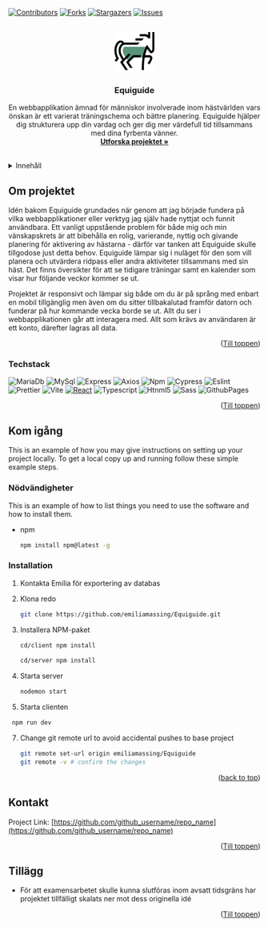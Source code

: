 <!-- Improved compatibility of back to top link: See: https://github.com/othneildrew/Best-README-Template/pull/73 -->
<a id="readme-top"></a>
<!--
*** Thanks for checking out the Best-README-Template. If you have a suggestion
*** that would make this better, please fork the repo and create a pull request
*** or simply open an issue with the tag "enhancement".
*** Don't forget to give the project a star!
*** Thanks again! Now go create something AMAZING! :D
-->



<!-- PROJECT SHIELDS -->
<!--
*** I'm using markdown "reference style" links for readability.
*** Reference links are enclosed in brackets [ ] instead of parentheses ( ).
*** See the bottom of this document for the declaration of the reference variables
*** for contributors-url, forks-url, etc. This is an optional, concise syntax you may use.
*** https://www.markdownguide.org/basic-syntax/#reference-style-links
-->
[![Contributors][contributors-shield]][contributors-url]
[![Forks][forks-shield]][forks-url]
[![Stargazers][stars-shield]][stars-url]
[![Issues][issues-shield]][issues-url]



<!-- PROJECT LOGO -->
<br />
<div align="center">
  <a href="https://github.com/github_username/repo_name">
    <img src="/client/public/horse-svg.svg" alt="Logo" width="80" height="80">
  </a>

<h3 align="center">Equiguide</h3>

  <p align="center">
    En webbapplikation ämnad för människor involverade inom hästvärlden vars önskan är ett varierat träningschema och bättre planering. 
    Equiguide hjälper dig strukturera upp din vardag och ger dig mer värdefull tid tillsammans med dina fyrbenta vänner. 
    <br />
    <a href="https://github.com/emiliamassing/Equiguide"><strong>Utforska projektet »</strong></a>
    <br />
    <br />
  </p>
</div>



<!-- TABLE OF CONTENTS -->
<details>
  <summary>Innehåll</summary>
  <ol>
    <li>
      <a href="#about-the-project">Om projektet</a>
      <ul>
        <li><a href="#built-with">Tech stack</a></li>
      </ul>
    </li>
    <li>
      <a href="#getting-started">Kom igång</a>
      <ul>
        <li><a href="#prerequisites">Nödvändigheter</a></li>
        <li><a href="#installation">Installation</a></li>
      </ul>
    </li>
    <li><a href="#contact">Kontakt</a></li>
    <li><a href="#acknowledgments">Tillägg</a></li>
  </ol>
</details>



<!-- ABOUT THE PROJECT -->
## Om projektet
<p>
  Idén bakom Equiguide grundades när genom att jag började fundera på vilka webbapplikationer eller verktyg jag själv hade nyttjat och funnit användbara. Ett vanligt uppstående problem för både mig
  och min vänskapskrets är att bibehålla en rolig, varierande, nyttig och givande planering för aktivering av hästarna - därför var tanken att Equiguide skulle tillgodose just detta behov.
  Equiguide lämpar sig i nuläget för den som vill planera och utvärdera ridpass eller andra aktiviteter tillsammans med sin häst. Det finns översikter för att se tidigare träningar samt en kalender
  som visar hur följande veckor kommer se ut.
</p>
<p>
  Projektet är responsivt och lämpar sig både om du är på språng med enbart en mobil tillgänglig men även om du sitter tillbakalutad framför datorn och funderar på hur kommande vecka borde se ut. Allt du ser i webbapplikationen
  går att interagera med. Allt som krävs av användaren är ett konto, därefter lagras all data.
</p> 

<p align="right">(<a href="#readme-top">Till toppen</a>)</p>



### Techstack
![MariaDb][Database]
![MySql][MySql]
![Express][Express]
![Axios][Axios]
![Npm][Npm]
![Cypress][Cypress]
![Eslint][Eslint]
![Prettier][Prettier]
![Vite][Vite]
[![React][React.js]][React-url]
![Typescript][Typescript]
![Htnml5][Html5]
![Sass][Sass]
![GithubPages][GithubPages]


<p align="right">(<a href="#readme-top">Till toppen</a>)</p>



<!-- GETTING STARTED -->
## Kom igång

This is an example of how you may give instructions on setting up your project locally.
To get a local copy up and running follow these simple example steps.

### Nödvändigheter

This is an example of how to list things you need to use the software and how to install them.
* npm
  ```sh
  npm install npm@latest -g
  ```

### Installation

1. Kontakta Emilia för exportering av databas
2. Klona redo
   ```sh
   git clone https://github.com/emiliamassing/Equiguide.git
   ```
3. Installera NPM-paket
   ```sh
   cd/client npm install
   ```
   ```sh
   cd/server npm install
   ```
4. Starta server
   ```sh
   nodemon start
   ```
  
5. Starta clienten
  ```sh
   npm run dev
   ```
7. Change git remote url to avoid accidental pushes to base project
   ```sh
   git remote set-url origin emiliamassing/Equiguide
   git remote -v # confirm the changes
   ```

<p align="right">(<a href="#readme-top">back to top</a>)</p>


<!-- CONTACT -->
## Kontakt

Project Link: [https://github.com/github_username/repo_name](https://github.com/github_username/repo_name)

<p align="right">(<a href="#readme-top">Till toppen</a>)</p>



<!-- ACKNOWLEDGMENTS -->
## Tillägg

* För att examensarbetet skulle kunna slutföras inom avsatt tidsgräns har projektet tillfälligt skalats ner mot dess originella idé


<p align="right">(<a href="#readme-top">Till toppen</a>)</p>



<!-- MARKDOWN LINKS & IMAGES -->
<!-- https://www.markdownguide.org/basic-syntax/#reference-style-links -->
[Database]: https://img.shields.io/badge/MariaDB-003545?style=for-the-badge&logo=mariadb&logoColor=white
[MySql]: https://img.shields.io/badge/MySQL-005C84?style=for-the-badge&logo=mysql&logoColor=white
[Axios]: https://img.shields.io/badge/axios-671ddf?&style=for-the-badge&logo=axios&logoColor=white
[Cypress]: https://img.shields.io/badge/Cypress-17202C?style=for-the-badge&logo=cypress&logoColor=white
[Express]: https://img.shields.io/badge/Express%20js-000000?style=for-the-badge&logo=express&logoColor=white
[GithubPages]: https://img.shields.io/badge/GitHub%20Pages-222222?style=for-the-badge&logo=GitHub%20Pages&logoColor=white
[Node]: https://img.shields.io/badge/Node%20js-339933?style=for-the-badge&logo=nodedotjs&logoColor=white
[Npm]: https://img.shields.io/badge/npm-CB3837?style=for-the-badge&logo=npm&logoColor=white
[Sass]: https://img.shields.io/badge/Sass-CC6699?style=for-the-badge&logo=sass&logoColor=white
[Vite]: https://img.shields.io/badge/Vite-B73BFE?style=for-the-badge&logo=vite&logoColor=FFD62E
[Html5]: https://img.shields.io/badge/HTML5-E34F26?style=for-the-badge&logo=html5&logoColor=white 
[Typescript]: https://img.shields.io/badge/TypeScript-007ACC?style=for-the-badge&logo=typescript&logoColor=white
[Eslint]: https://img.shields.io/badge/eslint-3A33D1?style=for-the-badge&logo=eslint&logoColor=white
[Prettier]: https://img.shields.io/badge/prettier-1A2C34?style=for-the-badge&logo=prettier&logoColor=F7BA3E


[contributors-shield]: https://img.shields.io/github/contributors/emiliamassing/Equiguide.svg?style=for-the-badge
[contributors-url]: https://github.com/emiliamassing/Equiguide/graphs/contributors
[forks-shield]: https://img.shields.io/github/forks/emiliamassing/Equiguide.svg?style=for-the-badge
[forks-url]: https://github.com/emiliamassing/Equiguide/network/members
[stars-shield]: https://img.shields.io/github/stars/emiliamassing/Equiguide.svg?style=for-the-badge
[stars-url]: https://github.com/emiliamassing/Equiguide/stargazers
[issues-shield]: https://img.shields.io/github/issues/emiliamassing/Equiguide.svg?style=for-the-badge
[issues-url]: https://github.com/emiliamassing/Equiguide/issues
[license-shield]: https://img.shields.io/github/license/emiliamassing/Equiguide.svg?style=for-the-badge
[license-url]: https://github.com/emiliamassing/Equiguide/blob/master/LICENSE.txt
[linkedin-shield]: https://img.shields.io/badge/-LinkedIn-black.svg?style=for-the-badge&logo=linkedin&colorB=555
[linkedin-url]: https://linkedin.com/in/linkedin_username
[product-screenshot]: images/screenshot.png
[React.js]: https://img.shields.io/badge/React-20232A?style=for-the-badge&logo=react&logoColor=61DAFB
[React-url]: https://reactjs.org/
